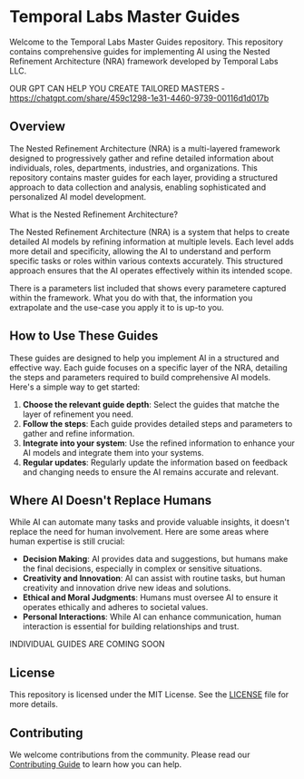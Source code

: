 # Temporal Labs Master Guides

Welcome to the Temporal Labs Master Guides repository. This repository contains comprehensive guides for implementing AI using the Nested Refinement Architecture (NRA) framework developed by Temporal Labs LLC.

OUR GPT CAN HELP YOU CREATE TAILORED MASTERS - https://chatgpt.com/share/459c1298-1e31-4460-9739-00116d1d017b

## Overview

The Nested Refinement Architecture (NRA) is a multi-layered framework designed to progressively gather and refine detailed information about individuals, roles, departments, industries, and organizations. This repository contains master guides for each layer, providing a structured approach to data collection and analysis, enabling sophisticated and personalized AI model development.

What is the Nested Refinement Architecture?

The Nested Refinement Architecture (NRA) is a system that helps to create detailed AI models by refining information at multiple levels. Each level adds more detail and specificity, allowing the AI to understand and perform specific tasks or roles within various contexts accurately. This structured approach ensures that the AI operates effectively within its intended scope.

There is a parameters list included that shows every parametere captured within the framework. What you do with that, the information you extrapolate and the use-case you apply it to is up-to you.

## How to Use These Guides

These guides are designed to help you implement AI in a structured and effective way. Each guide focuses on a specific layer of the NRA, detailing the steps and parameters required to build comprehensive AI models. Here's a simple way to get started:

1. **Choose the relevant guide depth**: Select the guides that matche the layer of refinement you need.
2. **Follow the steps**: Each guide provides detailed steps and parameters to gather and refine information.
3. **Integrate into your system**: Use the refined information to enhance your AI models and integrate them into your systems.
4. **Regular updates**: Regularly update the information based on feedback and changing needs to ensure the AI remains accurate and relevant.

## Where AI Doesn't Replace Humans

While AI can automate many tasks and provide valuable insights, it doesn't replace the need for human involvement. Here are some areas where human expertise is still crucial:

- **Decision Making**: AI provides data and suggestions, but humans make the final decisions, especially in complex or sensitive situations.
- **Creativity and Innovation**: AI can assist with routine tasks, but human creativity and innovation drive new ideas and solutions.
- **Ethical and Moral Judgments**: Humans must oversee AI to ensure it operates ethically and adheres to societal values.
- **Personal Interactions**: While AI can enhance communication, human interaction is essential for building relationships and trust.

INDIVIDUAL GUIDES ARE COMING SOON

## License

This repository is licensed under the MIT License. See the [LICENSE](./LICENSE) file for more details.

## Contributing

We welcome contributions from the community. Please read our [Contributing Guide](./CONTRIBUTING.md) to learn how you can help.
